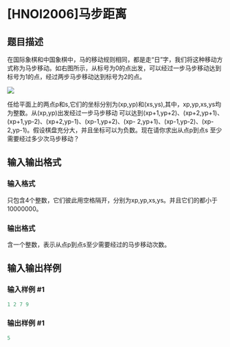 # [HNOI2006]马步距离

## 题目描述

在国际象棋和中国象棋中，马的移动规则相同，都是走“日”字，我们将这种移动方式称为马步移动。如右图所示，从标号为0的点出发，可以经过一步马步移动达到标号为1的点，经过两步马步移动达到标号为2的点。

![](https://cdn.luogu.com.cn/upload/pic/15477.png)

任给平面上的两点p和s,它们的坐标分别为(xp,yp)和(xs,ys),其中，xp,yp,xs,ys均为整数。从(xp,yp)出发经过一步马步移动 可以达到(xp+1,yp+2)、(xp+2,yp+1)、(xp+1,yp-2)、(xp+2,yp-1)、(xp-1,yp+2)、(xp- 2,yp+1)、(xp-1,yp-2)、(xp-2,yp-1)。假设棋盘充分大，并且坐标可以为负数。现在请你求出从点p到点s 至少需要经过多少次马步移动？

## 输入输出格式

### 输入格式

只包含4个整数，它们彼此用空格隔开，分别为xp,yp,xs,ys。并且它们的都小于10000000。

### 输出格式

含一个整数，表示从点p到点s至少需要经过的马步移动次数。

## 输入输出样例

### 输入样例 #1

```cpp
1 2 7 9
```


### 输出样例 #1

```cpp
5
```



